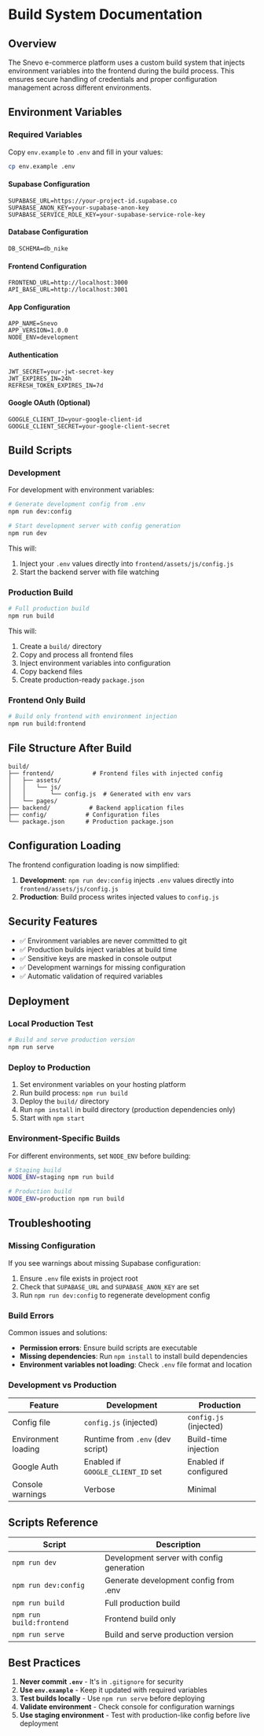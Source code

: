 # Build System Documentation

## Overview

The Snevo e-commerce platform uses a custom build system that injects environment variables into the frontend during the build process. This ensures secure handling of credentials and proper configuration management across different environments.

## Environment Variables

### Required Variables

Copy `env.example` to `.env` and fill in your values:

```bash
cp env.example .env
```

#### Supabase Configuration
```env
SUPABASE_URL=https://your-project-id.supabase.co
SUPABASE_ANON_KEY=your-supabase-anon-key
SUPABASE_SERVICE_ROLE_KEY=your-supabase-service-role-key
```

#### Database Configuration
```env
DB_SCHEMA=db_nike
```

#### Frontend Configuration
```env
FRONTEND_URL=http://localhost:3000
API_BASE_URL=http://localhost:3001
```

#### App Configuration
```env
APP_NAME=Snevo
APP_VERSION=1.0.0
NODE_ENV=development
```

#### Authentication
```env
JWT_SECRET=your-jwt-secret-key
JWT_EXPIRES_IN=24h
REFRESH_TOKEN_EXPIRES_IN=7d
```

#### Google OAuth (Optional)
```env
GOOGLE_CLIENT_ID=your-google-client-id
GOOGLE_CLIENT_SECRET=your-google-client-secret
```

## Build Scripts

### Development

For development with environment variables:

```bash
# Generate development config from .env
npm run dev:config

# Start development server with config generation
npm run dev
```

This will:
1. Inject your `.env` values directly into `frontend/assets/js/config.js`
2. Start the backend server with file watching

### Production Build

```bash
# Full production build
npm run build
```

This will:
1. Create a `build/` directory
2. Copy and process all frontend files
3. Inject environment variables into configuration
4. Copy backend files
5. Create production-ready `package.json`

### Frontend Only Build

```bash
# Build only frontend with environment injection
npm run build:frontend
```

## File Structure After Build

```
build/
├── frontend/           # Frontend files with injected config
│   ├── assets/
│   │   └── js/
│   │       └── config.js  # Generated with env vars
│   └── pages/
├── backend/           # Backend application files
├── config/           # Configuration files
└── package.json      # Production package.json
```

## Configuration Loading

The frontend configuration loading is now simplified:

1. **Development**: `npm run dev:config` injects `.env` values directly into `frontend/assets/js/config.js`
2. **Production**: Build process writes injected values to `config.js`

## Security Features

- ✅ Environment variables are never committed to git
- ✅ Production builds inject variables at build time
- ✅ Sensitive keys are masked in console output
- ✅ Development warnings for missing configuration
- ✅ Automatic validation of required variables

## Deployment

### Local Production Test

```bash
# Build and serve production version
npm run serve
```

### Deploy to Production

1. Set environment variables on your hosting platform
2. Run build process: `npm run build`
3. Deploy the `build/` directory
4. Run `npm install` in build directory (production dependencies only)
5. Start with `npm start`

### Environment-Specific Builds

For different environments, set `NODE_ENV` before building:

```bash
# Staging build
NODE_ENV=staging npm run build

# Production build
NODE_ENV=production npm run build
```

## Troubleshooting

### Missing Configuration

If you see warnings about missing Supabase configuration:

1. Ensure `.env` file exists in project root
2. Check that `SUPABASE_URL` and `SUPABASE_ANON_KEY` are set
3. Run `npm run dev:config` to regenerate development config

### Build Errors

Common issues and solutions:

- **Permission errors**: Ensure build scripts are executable
- **Missing dependencies**: Run `npm install` to install build dependencies
- **Environment variables not loading**: Check `.env` file format and location

### Development vs Production

| Feature | Development | Production |
|---------|-------------|------------|
| Config file | `config.js` (injected) | `config.js` (injected) |
| Environment loading | Runtime from `.env` (dev script) | Build-time injection |
| Google Auth | Enabled if `GOOGLE_CLIENT_ID` set | Enabled if configured |
| Console warnings | Verbose | Minimal |

## Scripts Reference

| Script | Description |
|--------|-------------|
| `npm run dev` | Development server with config generation |
| `npm run dev:config` | Generate development config from .env |
| `npm run build` | Full production build |
| `npm run build:frontend` | Frontend build only |
| `npm run serve` | Build and serve production version |

## Best Practices

1. **Never commit `.env`** - It's in `.gitignore` for security
2. **Use `env.example`** - Keep it updated with required variables
3. **Test builds locally** - Use `npm run serve` before deploying
4. **Validate environment** - Check console for configuration warnings
5. **Use staging environment** - Test with production-like config before live deployment

